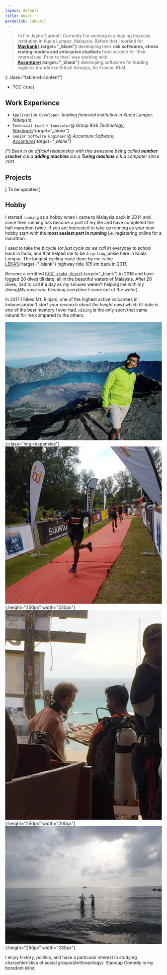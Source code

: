```yaml
---
layout: default
title: About
permalink: /about/
---
```


> Hi I'm Jesho Carmel ! Currently I'm working in a leading financial institution in Kuala Lumpur, Malaysia. Before that I worked for **[Maybank](http://www.maybank.com/en/index.page){:target="_blank"}** developing their **risk softwares, stress testing models and enterprise chatbots** from scratch for their internal use. Prior to that I was working with **[Accenture](https://www.accenture.com/){:target="_blank"}** developing softwares for leading logistics brands like British Airways, Air France, KLM.


<!--more-->


{: class="table-of-content"}
* TOC
{:toc}




## Work Experience

- `Application Developer`, *leading financial institution in Kuala Lumpur, Malaysia*
- `Technical Lead + Innovator`@ *Group Risk Technology, [Maybank](http://www.maybank.com/en/index.page){:target="_blank"}*
- `Senior Software Engineer` @ *Accenture Software, [Accenture](https://www.accenture.com/){:target="_blank"}*


*[\*] Been in an official relationship with this awesome being called **number crucher** a.k.a **adding machine** a.k.a **Turing machine** a.k.a computer since 2011.*


## Projects

[ To be updated ]

## Hobby
I started `running` as a hobby when I came to Malaysia back in 2014 and since then running has become a part of my life and have completed the half marathon twice. If you are interested to take up running as your new hobby start with the **most easiest part in running** i.e. registering online for a marathon.

I used to take the bicycle (*or just cycle as we call it*) everyday to school back in India, and that helped me to be a `cycling` junkie here in Kuala Lumpur. The longest cycling route done by me is the [LEKAS](http://www.lekashighwayride.my/){:target="_blank"} highway ride *105 km* back in 2017.


Became a certified [`PADI scuba diver`](https://www.padi.com/courses/open-water-diver){:target="_blank"} in 2016 and have logged 20 dives till date, all in the beautiful waters of Malaysia.  After 20 dives,  had to call it a day as my sinuses weren't helping me with my diving(*My nose was bleeding everytime I came out of the water*).

In 2017 I hiked Mt. Rinjani, one of the highest active volcanoes in Indonesia(*don't start your research about the height now*) which till date is one of the best memory I ever had. `Hiking` is the only sport that came natural for me compared to the others.

![Rinjani](/assets/images/rinjani.jpg){:class="img-responsive"}
![Bike](/assets/images/run.jpg){:height="250px" width="250px"}
![Bike](/assets/images/diving.jpg){:height="250px" width="200px"}
![Bike](/assets/images/beach.jpg){:height="250px" width="280px"}



I enjoy history, politics, and have a particular interest in studying charachteristics of social groups(Anthropology). Standup Comedy is my boredom killer.
